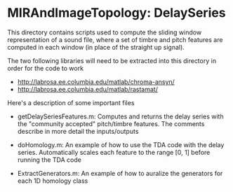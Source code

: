 MIRAndImageTopology: DelaySeries
===========

This directory contains scripts used to compute the sliding window representation of a sound file, where a set of timbre and pitch features are computed in each window (in place of the straight up signal).

The two following libraries will need to be extracted into this directory in order for the code to work
* http://labrosa.ee.columbia.edu/matlab/chroma-ansyn/
* http://labrosa.ee.columbia.edu/matlab/rastamat/

Here's a description of some important files
* getDelaySeriesFeatures.m: Computes and returns the delay series with the "community accepted" pitch/timbre features.  The comments describe in more detail the inputs/outputs

* doHomology.m: An example of how to use the TDA code with the delay series.  Automatically scales each feature to the range [0, 1] before running the TDA code

* ExtractGenerators.m: An example of how to auralize the generators for each 1D homology class
